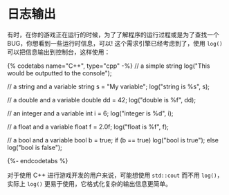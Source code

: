 # 日志输出

有时，在你的游戏正在运行的时候，为了了解程序的运行过程或是为了查找一个 BUG，你想看到一些运行时信息，可以! 这个需求引擎已经考虑到了，使用 `log()` 可以把信息输出到控制台，这样使用：

{% codetabs name="C++", type="cpp" -%}
// a simple string
log("This would be outputted to the console");

// a string and a variable
string s = "My variable";
log("string is %s", s);

// a double and a variable
double dd = 42;
log("double is %f", dd);

// an integer and a variable
int i = 6;
log("integer is %d", i);

// a float and a variable
float f = 2.0f;
log("float is %f", f);

// a bool and a variable
bool b = true;
if (b == true)
    log("bool is true");
else
    log("bool is false");

{%- endcodetabs %}

对于使用 C++ 进行游戏开发的用户来说，可能想使用 `std::cout` 而不用 `log()`，实际上 `log()` 更易于使用，它格式化复杂的输出信息更简单。